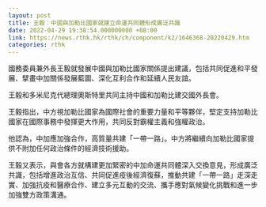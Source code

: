 ```yaml
---
layout: post
title: 王毅：中國與加勒比國家就建立命運共同體形成廣泛共識
date: 2022-04-29 19:38:54.000000000 +08:00
link: https://news.rthk.hk/rthk/ch/component/k2/1646368-20220429.htm
categories: rthk
---
```


國務委員兼外長王毅就發展中國與加勒比國家關係提出建議，包括共同促進和平發展、擘畫中加關係發展藍圖、深化互利合作和延續人民友誼。

王毅和多米尼克代總理奧斯特里共同主持中國和加勒比建交國外長會。

王毅指出，中方視加勒比國家為國際社會的重要力量和平等夥伴，堅定支持加勒比國家在國際事務中發揮更大作用，共同反對霸權主義和強權政治。

他認為，中加應加強合作，高質量共建「一帶一路」。中方將繼續向加勒比國家提供不附加任何政治條件的經濟技術援助。

王毅又表示，與會各方就構建更加緊密的中加命運共同體深入交換意見，形成廣泛共識，包括增進政治互信、共同促進疫後經濟復蘇，推動共建「一帶一路」走深走實、加強抗疫和醫療合作、建立多元互動的交流、攜手應對氣候變化挑戰和進一步加強雙方政策溝通。
